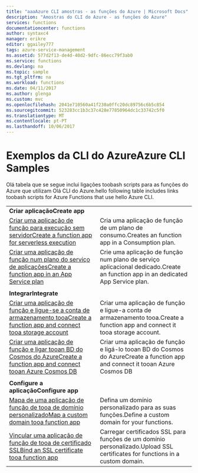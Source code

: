 ```yaml
---
title: "aaaAzure CLI amostras - as funções do Azure | Microsoft Docs"
description: "Amostras do CLI do Azure - as funções do Azure"
services: functions
documentationcenter: functions
author: syntaxc4
manager: erikre
editor: ggailey777
tags: azure-service-management
ms.assetid: 577d2f13-de4d-40d2-9dfc-86ecc79f3ab0
ms.service: functions
ms.devlang: na
ms.topic: sample
ms.tgt_pltfrm: na
ms.workload: functions
ms.date: 04/11/2017
ms.author: glenga
ms.custom: mvc
ms.openlocfilehash: 2041e710560a41f230a0ffc20dc89756c6b5c854
ms.sourcegitcommit: 523283cc1b3c37c428e77850964dc1c33742c5f0
ms.translationtype: MT
ms.contentlocale: pt-PT
ms.lasthandoff: 10/06/2017
---
```

# <a name="azure-cli-samples"></a><span data-ttu-id="11bc7-103">Exemplos da CLI do Azure</span><span class="sxs-lookup"><span data-stu-id="11bc7-103">Azure CLI Samples</span></span>

<span data-ttu-id="11bc7-104">Olá tabela que se segue inclui ligações toobash scripts para as funções do Azure que utilizam Olá CLI do Azure.</span><span class="sxs-lookup"><span data-stu-id="11bc7-104">hello following table includes links toobash scripts for Azure Functions that use hello Azure CLI.</span></span>

| | |
|-|-|
|<span data-ttu-id="11bc7-105">**Criar aplicação**</span><span class="sxs-lookup"><span data-stu-id="11bc7-105">**Create app**</span></span>||
| [<span data-ttu-id="11bc7-106">Criar uma aplicação de função para execução sem servidor</span><span class="sxs-lookup"><span data-stu-id="11bc7-106">Create a function app for serverless execution</span></span>](scripts/functions-cli-create-serverless.md) | <span data-ttu-id="11bc7-107">Cria uma aplicação de função de um plano de consumo.</span><span class="sxs-lookup"><span data-stu-id="11bc7-107">Creates an function app in a Consumption plan.</span></span>  |
| [<span data-ttu-id="11bc7-108">Criar uma aplicação de função num plano do serviço de aplicações</span><span class="sxs-lookup"><span data-stu-id="11bc7-108">Create a function app in an App Service plan</span></span>](scripts/functions-cli-create-app-service-plan.md) | <span data-ttu-id="11bc7-109">Crie uma aplicação de função num plano de serviço aplicacional dedicado.</span><span class="sxs-lookup"><span data-stu-id="11bc7-109">Create an function app in an dedicated App Service plan.</span></span> |
| | |
|<span data-ttu-id="11bc7-110">**Integrar**</span><span class="sxs-lookup"><span data-stu-id="11bc7-110">**Integrate**</span></span>||
| [<span data-ttu-id="11bc7-111">Criar uma aplicação de função e ligue-se a conta de armazenamento tooa</span><span class="sxs-lookup"><span data-stu-id="11bc7-111">Create a function app and connect tooa storage account</span></span>](scripts/functions-cli-create-function-app-connect-to-storage-account.md) | <span data-ttu-id="11bc7-112">Criar uma aplicação de função e ligue-a conta de armazenamento tooa.</span><span class="sxs-lookup"><span data-stu-id="11bc7-112">Create a function app and connect it tooa storage account.</span></span> |
| [<span data-ttu-id="11bc7-113">Criar uma aplicação de função e ligar tooan BD do Cosmos do Azure</span><span class="sxs-lookup"><span data-stu-id="11bc7-113">Create a function app and connect tooan Azure Cosmos DB</span></span>](scripts/functions-cli-create-function-app-connect-to-cosmos-db.md) | <span data-ttu-id="11bc7-114">Criar uma aplicação de função e ligá-lo tooan BD do Cosmos do Azure</span><span class="sxs-lookup"><span data-stu-id="11bc7-114">Create a function app and connect it tooan Azure Cosmos DB</span></span> |
| | |
|<span data-ttu-id="11bc7-115">**Configure a aplicação**</span><span class="sxs-lookup"><span data-stu-id="11bc7-115">**Configure app**</span></span>||
| [<span data-ttu-id="11bc7-116">Mapa de uma aplicação de função de tooa de domínio personalizado</span><span class="sxs-lookup"><span data-stu-id="11bc7-116">Map a custom domain tooa function app</span></span>](scripts/functions-cli-configure-custom-domain.md) | <span data-ttu-id="11bc7-117">Defina um domínio personalizado para as suas funções.</span><span class="sxs-lookup"><span data-stu-id="11bc7-117">Define a custom domain for your functions.</span></span>  |
| [<span data-ttu-id="11bc7-118">Vincular uma aplicação de função de tooa de certificado SSL</span><span class="sxs-lookup"><span data-stu-id="11bc7-118">Bind an SSL certificate tooa function app</span></span>](scripts/functions-cli-configure-ssl-certificate.md)  |  <span data-ttu-id="11bc7-119">Carregar certificados SSL para funções de um domínio personalizado.</span><span class="sxs-lookup"><span data-stu-id="11bc7-119">Upload SSL certificates for functions in a custom domain.</span></span> |
<!--

|**Scale app**||

|**Connect app tooresources**||
-->
